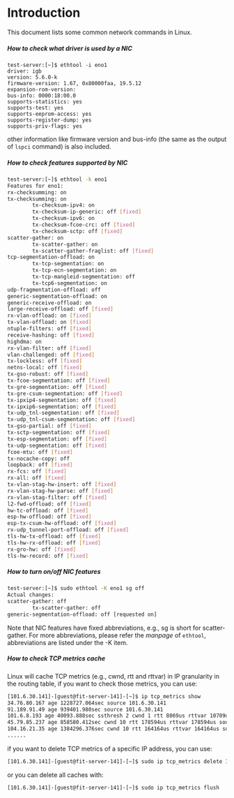 # Introduction

This document lists some common network commands in Linux.

##### How to check what driver is used by a NIC

```\
test-server:[~]$ ethtool -i eno1
driver: igb
version: 5.6.0-k
firmware-version: 1.67, 0x80000faa, 19.5.12
expansion-rom-version:
bus-info: 0000:18:00.0
supports-statistics: yes
supports-test: yes
supports-eeprom-access: yes
supports-register-dump: yes
supports-priv-flags: yes
```

other information like firmware version and bus-info (the same as the output of `lspci` command) is also included.

##### How to check features supported by NIC

```bash
test-server:[~]$ ethtool -k eno1
Features for eno1:
rx-checksumming: on
tx-checksumming: on
        tx-checksum-ipv4: on
        tx-checksum-ip-generic: off [fixed]
        tx-checksum-ipv6: on
        tx-checksum-fcoe-crc: off [fixed]
        tx-checksum-sctp: off [fixed]
scatter-gather: on
        tx-scatter-gather: on
        tx-scatter-gather-fraglist: off [fixed]
tcp-segmentation-offload: on
        tx-tcp-segmentation: on
        tx-tcp-ecn-segmentation: on
        tx-tcp-mangleid-segmentation: off
        tx-tcp6-segmentation: on
udp-fragmentation-offload: off
generic-segmentation-offload: on
generic-receive-offload: on
large-receive-offload: off [fixed]
rx-vlan-offload: on [fixed]
tx-vlan-offload: on [fixed]
ntuple-filters: off [fixed]
receive-hashing: off [fixed]
highdma: on
rx-vlan-filter: off [fixed]
vlan-challenged: off [fixed]
tx-lockless: off [fixed]
netns-local: off [fixed]
tx-gso-robust: off [fixed]
tx-fcoe-segmentation: off [fixed]
tx-gre-segmentation: off [fixed]
tx-gre-csum-segmentation: off [fixed]
tx-ipxip4-segmentation: off [fixed]
tx-ipxip6-segmentation: off [fixed]
tx-udp_tnl-segmentation: off [fixed]
tx-udp_tnl-csum-segmentation: off [fixed]
tx-gso-partial: off [fixed]
tx-sctp-segmentation: off [fixed]
tx-esp-segmentation: off [fixed]
tx-udp-segmentation: off [fixed]
fcoe-mtu: off [fixed]
tx-nocache-copy: off
loopback: off [fixed]
rx-fcs: off [fixed]
rx-all: off [fixed]
tx-vlan-stag-hw-insert: off [fixed]
rx-vlan-stag-hw-parse: off [fixed]
rx-vlan-stag-filter: off [fixed]
l2-fwd-offload: off [fixed]
hw-tc-offload: off [fixed]
esp-hw-offload: off [fixed]
esp-tx-csum-hw-offload: off [fixed]
rx-udp_tunnel-port-offload: off [fixed]
tls-hw-tx-offload: off [fixed]
tls-hw-rx-offload: off [fixed]
rx-gro-hw: off [fixed]
tls-hw-record: off [fixed]
```

##### How to turn on/off NIC features

```bash
test-server:[~]$ sudo ethtool -K eno1 sg off
Actual changes:
scatter-gather: off
        tx-scatter-gather: off
generic-segmentation-offload: off [requested on]
```

Note that NIC features have fixed abbreviations, e.g., sg is short for scatter-gather. For more abbreviations, please refer the *manpage* of `ethtool`, abbreviations are listed under the -K item.  

##### How to check TCP metrics cache

Linux will cache TCP metrics (e.g., cwnd, rtt and rttvar) in IP granularity in the routing table, if you want to check those metrics, you can use:

```bash
[101.6.30.141]-[guest@fit-server-141]-[~]$ ip tcp_metrics show
34.76.80.167 age 1228727.064sec source 101.6.30.141
91.189.91.49 age 939401.980sec source 101.6.30.141
101.6.8.193 age 40093.888sec ssthresh 2 cwnd 1 rtt 8069us rttvar 10709us source 101.6.30.141
45.79.85.237 age 858580.412sec cwnd 10 rtt 178594us rttvar 178594us source 101.6.30.141
104.16.21.35 age 1384296.376sec cwnd 10 rtt 164164us rttvar 164164us source 101.6.30.141
......
```

if you want to delete TCP metrics of a specific IP address, you can use:

```bash
[101.6.30.141]-[guest@fit-server-141]-[~]$ sudo ip tcp_metrics delete 101.6.8.193
```

or you can delete all caches with:

```bash
[101.6.30.141]-[guest@fit-server-141]-[~]$ sudo ip tcp_metrics flush
```

